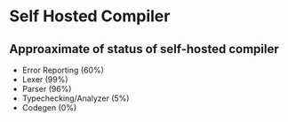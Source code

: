 # Self Hosted Compiler
## Approaximate of status of self-hosted compiler 
- Error Reporting (60%)
- Lexer (99%)
- Parser (96%)
- Typechecking/Analyzer (5%)
- Codegen (0%)
